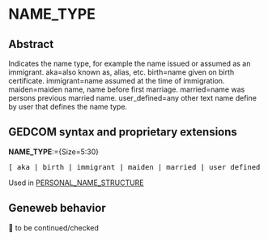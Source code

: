 ﻿<!-- licence GPL V2, cf https://github.com/TitiFix/geneweb -->
# NAME_TYPE
## Abstract
Indicates the name type, for example the name issued or assumed as an immigrant.
aka=also known as, alias, etc.
birth=name given on birth certificate.
immigrant=name assumed at the time of immigration.
maiden=maiden name, name before first marriage.
married=name was persons previous married name.
user_defined=any other text name define by user that defines the name type.


## GEDCOM syntax and proprietary extensions

**NAME_TYPE**:={Size=5:30}
<pre>
[ aka | birth | immigrant | maiden | married | user_defined ]
</pre>
Used in <a href=Ged.PERSONAL_NAME_STRUCTURE.md>PERSONAL_NAME_STRUCTURE</a><br />


## Geneweb behavior



🚧 to be continued/checked

